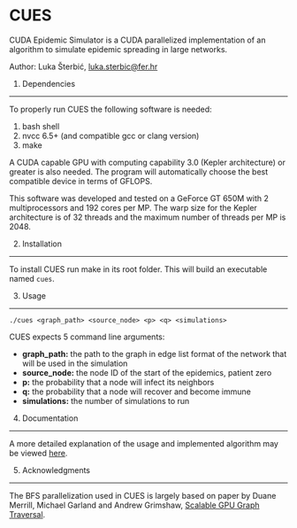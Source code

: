 CUES
====

CUDA Epidemic Simulator is a CUDA parallelized implementation of an algorithm to simulate epidemic spreading in large networks.

Author: Luka Šterbić, luka.sterbic@fer.hr

1) Dependencies
---------------------

To properly run CUES the following software is needed:

1. bash shell
2. nvcc 6.5+ (and compatible gcc or clang version)
3. make
    
A CUDA capable GPU with computing capability 3.0 (Kepler architecture) or greater is also needed.
The program will automatically choose the best compatible device in terms of GFLOPS.

This software was developed and tested on a GeForce GT 650M with 2 multiprocessors and 192 cores per MP.
The warp size for the Kepler architecture is of 32 threads and the maximum number of threads per MP is 2048.


2) Installation
---------------------

To install CUES run make in its root folder. This will build an executable named `cues`.


3) Usage
---------------------

`./cues <graph_path> <source_node> <p> <q> <simulations>`

CUES expects 5 command line arguments: 
- **graph_path:** the path to the graph in edge list format of the network that will be used
in the simulation 
- **source_node:** the node ID of the start of the epidemics, patient zero 
- **p:** the probability that a node will infect its neighbors 
- **q:** the probability that a node will recover and become immune 
- **simulations:** the number of simulations to run


4) Documentation
---------------------

A more detailed explanation of the usage and implemented algorithm may be viewed [here][2].


5) Acknowledgments
---------------------

The BFS parallelization used in CUES is largely based on paper by Duane Merrill, Michael Garland and Andrew Grimshaw, [Scalable GPU Graph Traversal][1].


[1]: https://research.nvidia.com/publication/scalable-gpu-graph-traversal "Scalable GPU Graph Traversal"
[2]: https://docs.google.com/document/d/1m2SnumwScQOHD21op-_IcjQMCoVw34bIVtU_sIQ1VcE/edit?usp=sharing "CUES Documentation"
